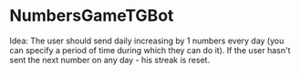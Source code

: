 # NumbersGameTGBot

Idea:
The user should send daily increasing by 1 numbers every day (you can specify a period of time during which they can do it). If the user hasn't sent the next number on any day - his streak is reset.